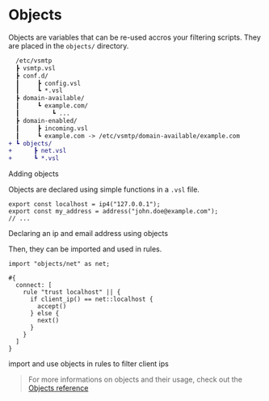 # Objects

Objects are variables that can be re-used accros your filtering scripts. They are placed in the `objects/` directory.

```diff
  /etc/vsmtp
  ┣ vsmtp.vsl
  ┣ conf.d/
  ┃     ┣ config.vsl
  ┃     ┗ *.vsl
  ┣ domain-available/
  ┃     ┗ example.com/
  ┃         ┗ ...
  ┣ domain-enabled/
  ┃     ┣ incoming.vsl
  ┃     ┗ example.com -> /etc/vsmtp/domain-available/example.com
+ ┗ objects/
+      ┣ net.vsl
+      ┗ *.vsl
```
<p class="ann"> Adding objects </p>

Objects are declared using simple functions in a `.vsl` file.

```rust,ignore
export const localhost = ip4("127.0.0.1");
export const my_address = address("john.doe@example.com");
// ...
```
<p class="ann"> Declaring an ip and email address using objects </p>

Then, they can be imported and used in rules.

```rust,ignore
import "objects/net" as net;

#{
  connect: [
    rule "trust localhost" || {
      if client_ip() == net::localhost {
        accept()
      } else {
        next()
      }
    }
  ]
}
```
<p class="ann"> import and use objects in rules to filter client ips </p>

> For more informations on objects and their usage, check out the [Objects reference](../../filtering/objects.md)